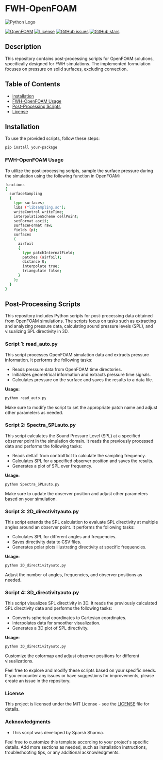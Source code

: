 # FWH-OpenFOAM

![Python Logo](https://www.python.org/static/community_logos/python-logo.png)

[![OpenFOAM](https://img.shields.io/badge/OpenFOAM-v2106-blue.svg)](http://www.openfoam.com/)
[![License](https://img.shields.io/badge/License-MIT-blue.svg)](LICENSE)
[![GitHub issues](https://img.shields.io/github/issues/your-username/your-repo)](https://github.com/your-username/your-repo/issues)
[![GitHub stars](https://img.shields.io/github/stars/your-username/your-repo)](https://github.com/your-username/your-repo/stargazers)

## Description

This repository contains post-processing scripts for OpenFOAM solutions, specifically designed for FWH simulations. The implemented formulation focuses on pressure on solid surfaces, excluding convection.

## Table of Contents

- [Installation](#installation)
- [FWH-OpenFOAM Usage](#FWH-OpenFOAMUsage)
- [Post-Processing Scripts](#Post-ProcessingScripts)
- [License](#License)

## Installation

To use the provided scripts, follow these steps:

```bash
pip install your-package
```

### FWH-OpenFOAM Usage

To utilize the post-processing scripts, sample the surface pressure during the simulation using the following function in OpenFOAM:

```bash
functions
{
  surfaceSampling
  {
    type surfaces;
    libs ("libsampling.so");
    writeControl writeTime;
    interpolationScheme cellPoint;
    setFormat ascii;
    surfaceFormat raw;
    fields (p);
    surfaces
    (
      airfoil
      {
        type patchInternalField;
        patches (airfoil);
        distance 0;
        interpolate true;
        triangulate false;
      }
    );
  }
}
```

## Post-Processing Scripts

This repository includes Python scripts for post-processing data obtained from OpenFOAM simulations. The scripts focus on tasks such as extracting and analyzing pressure data, calculating sound pressure levels (SPL), and visualizing SPL directivity in 3D.

### Script 1: read_auto.py

This script processes OpenFOAM simulation data and extracts pressure information. It performs the following tasks:

- Reads pressure data from OpenFOAM time directories.
- Initializes geometrical information and extracts pressure time signals.
- Calculates pressure on the surface and saves the results to a data file.

**Usage:**

```bash
python read_auto.py
```

Make sure to modify the script to set the appropriate patch name and adjust other parameters as needed.

### Script 2: Spectra_SPLauto.py

This script calculates the Sound Pressure Level (SPL) at a specified observer point in the simulation domain. It reads the previously processed data and performs the following tasks:

- Reads deltaT from controlDict to calculate the sampling frequency.
- Calculates SPL for a specified observer position and saves the results.
- Generates a plot of SPL over frequency.

**Usage:**

```bash
python Spectra_SPLauto.py
```

Make sure to update the observer position and adjust other parameters based on your simulation.

### Script 3: 2D_directivityauto.py

This script extends the SPL calculation to evaluate SPL directivity at multiple angles around an observer point. It performs the following tasks:

- Calculates SPL for different angles and frequencies.
- Saves directivity data to CSV files.
- Generates polar plots illustrating directivity at specific frequencies.

**Usage:**

```bash
python 2D_directivityauto.py
```

Adjust the number of angles, frequencies, and observer positions as needed.

### Script 4: 3D_directivityauto.py

This script visualizes SPL directivity in 3D. It reads the previously calculated SPL directivity data and performs the following tasks:

- Converts spherical coordinates to Cartesian coordinates.
- Interpolates data for smoother visualization.
- Generates a 3D plot of SPL directivity.

**Usage:**

```bash
python 3D_directivityauto.py
```

Customize the colormap and adjust observer positions for different visualizations.

Feel free to explore and modify these scripts based on your specific needs. If you encounter any issues or have suggestions for improvements, please create an issue in the repository.

### License

This project is licensed under the MIT License - see the [LICENSE](LICENSE) file for details.

### Acknowledgments

- This script was developed by Sparsh Sharma.

Feel free to customize this template according to your project's specific details. Add more sections as needed, such as installation instructions, troubleshooting tips, or any additional acknowledgments.
